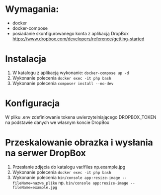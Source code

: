 # Wymagania: 

- docker
- docker-compose
- posiadanie skonfigurowanego konta z aplikacją DropBox https://www.dropbox.com/developers/reference/getting-started

# Instalacja

1. W katalogu z aplikacją wykonanie: `docker-compose up -d`
2. Wykonanie polecenia `docker exec -it php bash`
3. Wykonanie polecenia `composer install --no-dev`

# Konfiguracja

W pliku .env zdefiniowanie tokena uwierzytelniającego DROPBOX_TOKEN na podstawie danych we własnym koncie DropBox

# Przeskalowanie obrazka i wysłania na serwer DropBox

1. Przesłanie zdjęcia do katalogu var/files np.example.jpg
2. Wykonanie polecenia `docker exec -it php bash`
3. Wykonanie polecenia `bin/console app:resize-image --fileName=nazwa_pliku` np. `bin/console app:resize-image --fileName=example.jpg`

